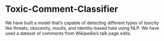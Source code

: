 # Toxic-Comment-Classifier
We have built a model that’s capable of detecting different types of toxicity like threats, obscenity, insults, and identity-based hate using NLP. We have used a dataset of comments from Wikipedia’s talk page edits.
